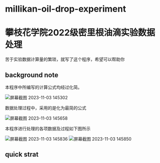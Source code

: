 # millikan-oil-drop-experiment
# 攀枝花学院2022级密里根油滴实验数据处理
苦于实验数据计算量的繁琐，就写了这个程序，希望可以帮助你
## background note
本程序中所编写的计算公式均经过化简。

![屏幕截图 2023-11-03 145302](https://github.com/0xav10086/millikan-oil-drop-experiment/assets/129354384/67f620a2-dfe6-4b73-9bfc-7c3ce82ea168)

数据处理过程中，采用的是化为最简的公式

![屏幕截图 2023-11-03 145658](https://github.com/0xav10086/millikan-oil-drop-experiment/assets/129354384/399e3cec-6b47-4345-a6d7-cce0b589f3d0)

本程序进行处理的各项数据及过程如下图所示

![屏幕截图 2023-11-03 145836](https://github.com/0xav10086/millikan-oil-drop-experiment/assets/129354384/268cd76f-9f03-434c-bcd5-401c46cdd153)
![屏幕截图 2023-11-03 145850](https://github.com/0xav10086/millikan-oil-drop-experiment/assets/129354384/9089ef39-94ca-4eb1-8140-6e5710266b70)

## quick strat

